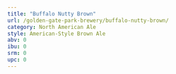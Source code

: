 ```yaml
---
title: "Buffalo Nutty Brown"
url: /golden-gate-park-brewery/buffalo-nutty-brown/
category: North American Ale
style: American-Style Brown Ale
abv: 0
ibu: 0
srm: 0
upc: 0
---
```


